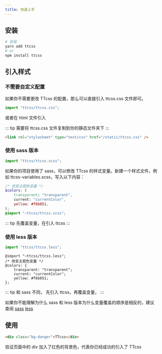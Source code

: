 ```yaml
---
title: 快速上手
---
```


## 安装

```sh
# 安装
yarn add ttcss
# or
npm install ttcss
```

## 引入样式

### 不需要自定义配置

如果你不需要更改 TTcss 的配置，那么可以直接引入 ttcss.css 文件即可。

```javascript
import "ttcss/ttcss.css";
```

或者在 html 文件引入

::: tip
需要将 ttcss.css 文件复制到你的静态文件夹下
:::

```html
<link rel="stylesheet" type="text/css" href="/static/ttcss.css" />
```

### 使用 sass 版本

```javascript
import "ttcss/ttcss.scss";
```

如果你的项目使用了 sass，可以修改 TTcss 的样式变量。新建一个样式文件，例如 ttcss-variables.scss，写入以下内容：

```scss
/* 改变主题色变量 */
$colors: (
    transparent: "transparent",
    current: "currentColor",
    yellow: #f6b051,
);
@import "~ttcss/ttcss.scss";
```

::: tip
先覆盖变量，在引入 ttcss
:::

### 使用 less 版本

```javascript
import "ttcss/ttcss.less";
```

```less
@import "~ttcss/ttcss.less";
/* 改变主题色变量 */
@colors: {
    transparent: "transparent";
    current: "currentColor";
    yellow: #f6b051;
};
```

::: tip
和 sass 不同，
先引入 ttcss，再覆盖变量，
:::

如果你不能理解为什么 sass 和 less 版本为什么变量覆盖的顺序是相反的，建议查阅
[sass](https://www.sass.hk/guide/)
[less](https://less.bootcss.com/features/#variables)

## 使用

```html
<div class="bg-danger">TTcss</div>
```

验证页面中的 div 加入了红色的背景色，代表你已经成功的引入了 TTcss
